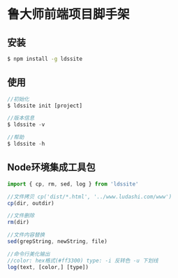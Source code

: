 # 鲁大师前端项目脚手架

## 安装

```sh
$ npm install -g ldssite
```

## 使用

```javascript
//初始化
$ ldssite init [project]

//版本信息
$ ldssite -v

//帮助
$ ldssite -h
```

## Node环境集成工具包

```javascript
import { cp, rm, sed, log } from 'ldssite'

//文件拷贝 cp('dist/*.html', '../www.ludashi.com/www')
cp(dir, outdir)

//文件删除
rm(dir)

//文件内容替换
sed(grepString, newString, file)

//命令行美化输出 
//color: hex格式(#ff3300) type: -i 反转色 -u 下划线
log(text, [color,] [type])
```